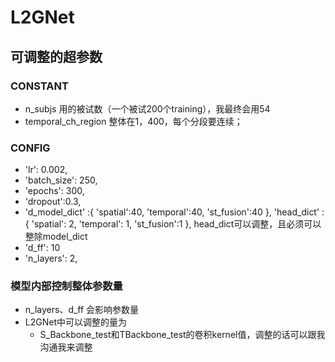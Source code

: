 # L2GNet


## 可调整的超参数
### CONSTANT
- n_subjs 用的被试数（一个被试200个training），我最终会用54 
- temporal_ch_region  整体在1，400，每个分段要连续；

### CONFIG
- 'lr': 0.002,
- 'batch_size': 250,
- 'epochs': 300,
- 'dropout':0.3,
- 'd_model_dict' :{
                        'spatial':40,
                        'temporal':40,
                        'st_fusion':40
                        },
                    'head_dict' :{
                        'spatial': 2,
                         'temporal': 1,
                        'st_fusion':1
                    }, head_dict可以调整，且必须可以整除model_dict
- 'd_ff': 10
- 'n_layers': 2,

### 模型内部控制整体参数量
- n_layers、d_ff 会影响参数量
- L2GNet中可以调整的量为
  - S_Backbone_test和TBackbone_test的卷积kernel值，调整的话可以跟我沟通我来调整